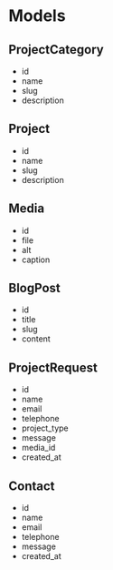 # Models

## ProjectCategory

- id
- name
- slug
- description

## Project

- id
- name
- slug
- description

## Media

- id
- file
- alt
- caption

## BlogPost

- id
- title
- slug
- content

## ProjectRequest

- id
- name
- email
- telephone
- project_type
- message
- media_id
- created_at

## Contact

- id
- name
- email
- telephone
- message
- created_at